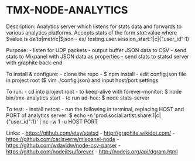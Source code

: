 # TMX-NODE-ANALYTICS #

Description:
Analytics server which listens for stats data and forwards to various analytics platforms.
Accepts stats of the form $stat:$value where $value is $delta|$metric|$json
    - ex/ testing.user.session_start:1|c|{"user_id":1}

Purpose:
    - listen for UDP packets
    - output buffer JSON data to CSV
    - send stats to Mixpanel with JSON data as properties
    - send stats to statsd server with graphite back-end
    
To install & configure:
    - clone the repo
    - $ npm install
    - edit config.json file in project root ($ vim ./config.json) and input host/port settings 
    
To run:
    - cd into project root
    - to keep-alive with forever-monitor: $ node bin/tmx-analytics start
    - to run ad-hoc: $ node stats-server
    
To test:
    - install netcat
    - run the following in terminal, replacing HOST and PORT of analytics server: 
        $ echo -n 'prod.social.artist.share:1|c|{"user_id":1}' | nc -w 1 -u HOST PORT
    
Links:
    - https://github.com/etsy/statsd
    - http://graphite.wikidot.com/
    - https://github.com/carlsverre/mixpanel-node
    - https://github.com/wdavidw/node-csv-parser
    - https://github.com/nodejitsu/forever
    - http://nodejs.org/api/dgram.html
